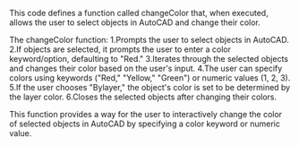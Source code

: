 This code defines a function called changeColor that, when executed, 
allows the user to select objects in AutoCAD and change their color.

The changeColor function:
1.Prompts the user to select objects in AutoCAD.
2.If objects are selected, it prompts the user to enter a color keyword/option, defaulting to "Red."
3.Iterates through the selected objects and changes their color based on the user's input.
4.The user can specify colors using keywords ("Red," "Yellow," "Green") or numeric values (1, 2, 3).
5.If the user chooses "Bylayer," the object's color is set to be determined by the layer color.
6.Closes the selected objects after changing their colors.

This function provides a way for the user to interactively change the color of selected objects in AutoCAD by specifying a color keyword or numeric value.

